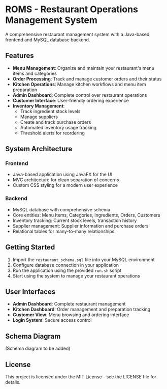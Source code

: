# ROMS - Restaurant Operations Management System

A comprehensive restaurant management system with a Java-based frontend and MySQL database backend.

## Features

- **Menu Management**: Organize and maintain your restaurant's menu items and categories
- **Order Processing**: Track and manage customer orders and their status
- **Kitchen Operations**: Manage kitchen workflows and menu item preparation
- **Admin Dashboard**: Complete control over restaurant operations
- **Customer Interface**: User-friendly ordering experience 
- **Inventory Management**: 
  - Track ingredient stock levels
  - Manage suppliers
  - Create and track purchase orders
  - Automated inventory usage tracking
  - Threshold alerts for reordering

## System Architecture

### Frontend
- Java-based application using JavaFX for the UI
- MVC architecture for clean separation of concerns
- Custom CSS styling for a modern user experience

### Backend
- MySQL database with comprehensive schema
- Core entities: Menu Items, Categories, Ingredients, Orders, Customers
- Inventory tracking: Current stock levels, transaction history
- Supplier management: Supplier information and purchase orders
- Relational tables for many-to-many relationships

## Getting Started

1. Import the `restaurant_schema.sql` file into your MySQL environment
2. Configure database connection in your application
3. Run the application using the provided `run.sh` script
4. Start using the system to manage your restaurant operations

## User Interfaces

- **Admin Dashboard**: Complete restaurant management
- **Kitchen Dashboard**: Order management and preparation tracking
- **Customer View**: Menu browsing and ordering interface
- **Login System**: Secure access control

## Schema Diagram

(Schema diagram to be added)

## License

This project is licensed under the MIT License - see the LICENSE file for details. 